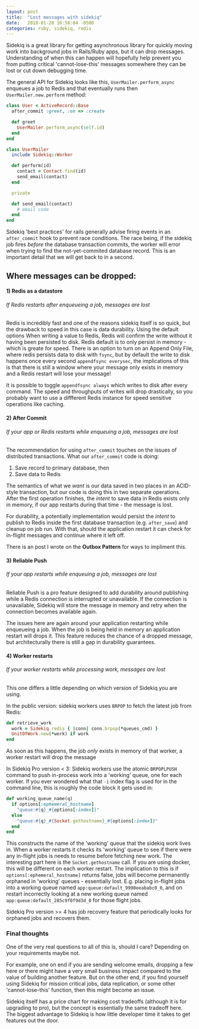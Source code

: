 ```yaml
---
layout: post
title:  "Lost messages with sidekiq"
date:   2018-01-28 16:58:04 -0500
categories: ruby, sidekiq, redis
---
```


Sidekiq is a great library for getting asynchronous library for quickly
moving work into background jobs in Rails/Ruby apps, but it can drop messages.
Understanding of when this can happen will hopefully help prevent you from
putting critical 'cannot-lose-this' messages somewhere they can be lost or cut
down debugging time.

The general API for Sidekiq looks like this, `UserMailer.perform_async` enqueues
a job to Redis and that eventually runs then `UserMailer.new.perform` method:

```ruby
class User < ActiveRecord::Base
  after_commit :greet, :on => :create

  def greet
    UserMailer.perform_async(self.id)
  end
end

class UserMailer
  include Sidekiq::Worker

  def perform(id)
    contact = Contact.find(id)
    send_email(contact)
  end

  private

  def send_email(contact)
    # email code
  end
end
```

Sidekiq 'best practices' for rails generally advise firing events in an
`after_commit` hook to prevent race conditions. The race being, if the sidekiq
job fires _before_ the database transaction commits, the worker will error
when trying to find the not-yet-commited database record. This is an important
detail that we will get back to in a second.

## Where messages can be dropped:

#### 1) Redis as a datastore

###### If Redis restarts after enqueueing a job, messages are lost

Redis is incredibly fast and one of the reasons sidekiq itself is so quick, but the drawback to speed in this case is data durability. Using the default options When writing
a value to Redis, Redis will confirm the write without it having been persisted
to disk. Redis default is to only persist in memory - which is greate for speed.
There is an option to turn on an Append Only File, where redis persists
data to disk with `fsync`, but by default the write to disk happens once every
second `appendfsync everysec`, the implications of this is that there is still a window
where your message only exists in memory and a Redis restart will lose your message!

It is possible to toggle `appendfsync always` which writes to disk after every
command. The speed and throughputs of writes will drop drastically, so you
probably want to use a diffferent Redis instance for speed sensitive
operations like caching.

#### 2) After Commit

###### If your app or Redis restarts while enqueuing a job, messages are lost

The recommendation for using `after_commit` touches on the issues of distributed
transactions. What our `after_commit` code is doing:
  1. Save record to primary database, then
  1. Save data to Redis

The semantics of what we _want_ is our data saved in two places
in an ACID-style transaction, but our code is doing this in two separate
operations. After the first operation finishes, the *intent* to save data in
Redis exists only in memory, if our app restarts during that time - the message
is lost.

For durability, a potentially implementation would persist the *intent* to
publish to Redis inside the first database transaction (e.g. `after_save`) and
cleanup on job run. With that, should the application restart it can check for in-flight messages and continue where it left off.

There is an post I wrote on the **Outbox Pattern** for ways to impliment this.

#### 3) Reliable Push

###### If your app restarts while enqueuing a job, messages are lost

Reliable Push is a pro feature designed to add durability around publishing while
a Redis connection is interrupted or unavailable. If the connection is unavailable,
Sidekiq will store the message in memory and retry when the connection becomes
available again.

The issues here are again around your application restarting while enqueueing a
job. When the job is being held in memory an application restart will drops it.
This feature reduces the chance of a dropped message, but architecturally there
is still a gap in durability guarantees.

#### 4) Worker restarts

###### If your worker restarts while processing work, messages are lost

This one differs a little depending on which version of Sidekiq you are using.

In the public version: sidekiq workers uses `BRPOP` to fetch the latest job from
Redis:

```ruby
def retrieve_work
  work = Sidekiq.redis { |conn| conn.brpop(*queues_cmd) }
  UnitOfWork.new(*work) if work
end
```

As soon as this happens, the job *only* exists in memory of that worker,
a worker restart will drop the message

In Sidekiq Pro version < 3: Sidekiq workers use the atomic `BRPOPLPUSH` command
to push in-process work into a 'working' queue, one for each worker. If you
ever wondered what that `-i` index flag is used for in the command line, this
is roughly the code block it gets used in:

```ruby
def working_queue_name(q)
  if options[:ephemeral_hostname]
    "queue:#{q}_#{options[:index]}"
  else
    "queue:#{q}_#{Socket.gethostname}_#{options[:index]}"
  end
end
```

This constructs the name of the 'working' queue that the sidekiq work lives in.
When a worker restarts it checks its 'working' queue to see if there were any
in-flight jobs is needs to resume before fetching new work. The interesting part
here is the `Socket.gethostname` call. If you are using docker, this will be
different on each worker restart. The implication to this is if
`options[:ephemeral_hostname]` returns false, jobs will become permanently
orphaned in 'working' queues - essentially lost. E.g. placing in-flight jobs
into a working queue named `app:queue:default_9990eeababc0_0`, and on restart
incorrectly looking at a new working queue named `app:queue:default_285c9f0f9d3d_0`
for those flight jobs.

Sidekiq Pro version >= 4 has job recovery feature that periodically looks for
orphaned jobs and recovers them.

### Final thoughts

One of the very real questions to all of this is, should I care? Depending on
your requirements maybe not.

For example, one on end if you are sending welcome emails, dropping a few here
or there might have a very small business impact compared to the value of
building another feature. But on the other end, if you find yourself using
Sidekiq for mission critical jobs, data replication, or some other
'cannot-lose-this' function, then this might become an issue.

Sidekiq itself has a price chart for making cost tradeoffs (although it is for
upgrading to pro), but the concept is essentially the same tradeoff here. The
biggest advantage to Sidekiq is how little developer time it takes to get
features out the door.
